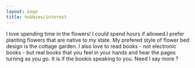 ```yaml
---
layout: page
title: hobbies/interest
---
```


I love spending time in the flowers! I could spend hours if allowed.I prefer planting flowers that are native to my state. My prefered style of flower bed design is the cottage garden. 
I also love to read books - not electronic books - but real books that you feel in your hands and hear the pages turning as you go. It is if the bookis speaking to you. Need I say more ?